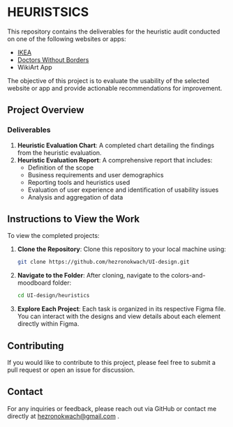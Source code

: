 # HEURISTSICS

This repository contains the deliverables for the heuristic audit conducted on one of the following websites or apps: 
- [IKEA](https://www.ikea.com/)
- [Doctors Without Borders](https://www.doctorswithoutborders.org/)
- WikiArt App

The objective of this project is to evaluate the usability of the selected website or app and provide actionable recommendations for improvement.

## Project Overview

### Deliverables
1. **Heuristic Evaluation Chart**: A completed chart detailing the findings from the heuristic evaluation.
2. **Heuristic Evaluation Report**: A comprehensive report that includes:
   - Definition of the scope
   - Business requirements and user demographics
   - Reporting tools and heuristics used
   - Evaluation of user experience and identification of usability issues
   - Analysis and aggregation of data

## Instructions to View the Work

To view the completed projects:

1. **Clone the Repository**:
Clone this repository to your local machine using:
   ```bash
   git clone https://github.com/hezronokwach/UI-design.git
   ```

2. **Navigate to the Folder**:
    After cloning, navigate to the colors-and-moodboard folder:
   ```bash
   cd UI-design/heuristics  
    ```

3. **Explore Each Project**:
Each task is organized in its respective Figma file.
You can interact with the designs and view details about each element directly within Figma.

## Contributing
If you would like to contribute to this project, please feel free to submit a pull request or open an issue for discussion.

## Contact
For any inquiries or feedback, please reach out via GitHub or contact me directly at hezronokwach@gmail.com .
